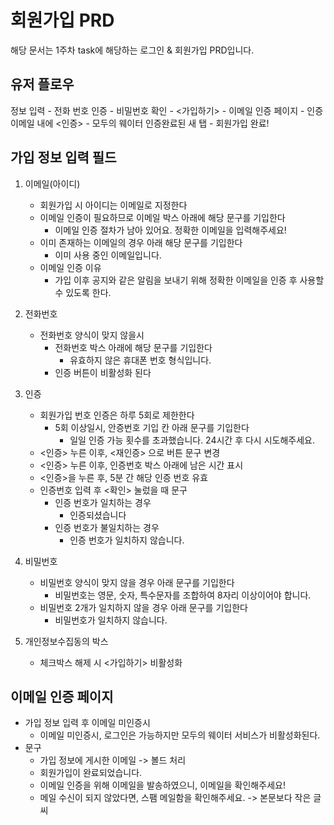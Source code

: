 # 회원가입 PRD
해당 문서는 1주차 task에 해당하는 로그인 & 회원가입 PRD입니다.


## 유저 플로우
정보 입력 - 전화 번호 인증 - 비밀번호 확인 - <가입하기> - 이메일 인증 페이지 - 인증 이메일 내에 <인증> - 모두의 웨이터 인증완료된 새 탭 - 회원가입 완료!

## 가입 정보 입력 필드
1. 이메일(아이디)
   - 회원가입 시 아이디는 이메일로 지정한다
   - 이메일 인증이 필요하므로 이메일 박스 아래에 해당 문구를 기입한다
     - 이메일 인증 절차가 남아 있어요. 정확한 이메일을 입력해주세요!
   - 이미 존재하는 이메일의 경우 아래 해당 문구를 기입한다
     - 이미 사용 중인 이메일입니다.
   - 이메일 인증 이유 
     - 가입 이후 공지와 같은 알림을 보내기 위해 정확한 이메일을 인증 후 사용할 수 있도록 한다.

2. 전화번호
   - 전화번호 양식이 맞지 않을시
     - 전화번호 박스 아래에 해당 문구를 기입한다
       - 유효하지 않은 휴대폰 번호 형식입니다.
     - 인증 버튼이 비활성화 된다

3. 인증
   - 회원가입 번호 인증은 하루 5회로 제한한다
     - 5회 이상일시, 안증번호 기입 칸 아래 문구를 기입한다
       - 일일 인증 가능 횟수를 초과했습니다. 24시간 후 다시 시도해주세요.
   - <인증> 누른 이후, <재인증> 으로 버튼 문구 변경
   - <인증> 누른 이후, 인증번호 박스 아래에 남은 시간 표시
   - <인증>을 누른 후, 5분 간 해당 인증 번호 유효
   - 인증번호 입력 후 <확인> 눌렀을 때 문구
     - 인증 번호가 일치하는 경우
       - 인증되셨습니다
     - 인증 번호가 불일치하는 경우
       - 인증 번호가 일치하지 않습니다.

4. 비밀번호
   - 비밀번호 양식이 맞지 않을 경우 아래 문구를 기입한다
     - 비밀번호는 영문, 숫자, 특수문자를 조합하여 8자리 이상이어야 합니다.
   - 비밀번호 2개가 일치하지 않을 경우 아래 문구를 기입한다
     - 비밀번호가 일치하지 않습니다.

5. 개인정보수집동의 박스
   - 체크박스 해제 시 <가입하기> 비활성화

## 이메일 인증 페이지
- 가입 정보 입력 후 이메일 미인증시
  - 이메일 미인증시, 로그인은 가능하지만 모두의 웨이터 서비스가 비활성화된다.
- 문구
  - 가입 정보에 게시한 이메일 -> 볼드 처리
  - 회원가입이 완료되었습니다.
  - 이메일 인증을 위해 이메일을 발송하였으니, 이메일을 확인해주세요!
  - 메일 수신이 되지 않았다면, 스팸 메일함을 확인해주세요. -> 본문보다 작은 글씨